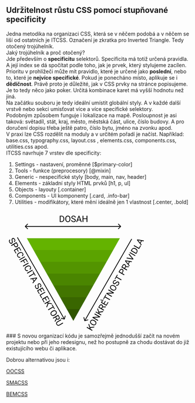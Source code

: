 ## Udržitelnost růstu CSS pomocí stupňované specificity

Jedna metodika na organizaci CSS, která se v něčem podobá a v něčem se liší od ostatních je ITCSS. Označení je zkratka pro Inverted Triangle. Tedy otočený trojúhelník.
<br>
Jaký trojúhelník a proč otočený?
<br>
Jde především o **specificitu** selektorů. Specificita má totiž určená pravidla. A její index se dá spočítat podle toho, jak je prvek, který stylujeme zacílen. Prioritu v prohlížeči může mít pravidlo, které je určené jako **poslední**, nebo to, které je **nejvíce specifické**. Pokud je ponecháno místo, aplikuje se i **dědičnost**. Právě proto je důležité, jak v CSS prvky na stránce popisujeme.
<br>
Je to tedy něco jako poker. Určitá kombinace karet má vyšší hodnotu než jiná.
<br>
Na začátku souboru je tedy ideální umístit globální styly. A v každé další vrstvě nebo sekci umisťovat více a více specifické selektory.
<br>
Podobným způsobem funguje i lokalizace na mapě. Posloupnost je asi taková: světadíl, stát, kraj, město, městská část, ulice, číslo budovy. A pro doručení dopisu třeba ještě patro, číslo bytu, jméno na zvonku apod.
<br>
V praxi lze CSS rozdělit na moduly a v určitém pořadí je načíst. Například: base.css, typography.css, layout.css , elements.css, components.css, utilities.css apod.
<br>
ITCSS navrhuje 7 vrstev dle specificity:
1. Settings - nastavení, proměnné [$primary-color]
2. Tools - funkce (preprocesory) [@mixin]
3. Generic - nespecifické styly [body, main, nav, header]
4. Elements - základní styly HTML prvků [h1, p, ul]
5. Objects - layouty [.container]
6. Components - UI komponenty [.card, .info-bar]
7. Utilities - modifikátory, které mění ideálně jen 1 vlastnost [.center, .bold]

<svg width="382" height="332" viewBox="0 0 191 166" fill="none" xmlns="http://www.w3.org/2000/svg">
<path d="M106.517 149.981C106.589 150.247 106.863 150.406 107.129 150.334L111.476 149.169C111.743 149.098 111.901 148.824 111.83 148.557C111.758 148.29 111.484 148.132 111.217 148.204L107.354 149.239L106.318 145.375C106.247 145.108 105.973 144.95 105.706 145.022C105.439 145.093 105.281 145.367 105.352 145.634L106.517 149.981ZM170.567 38.75L106.567 149.601L107.433 150.101L171.433 39.25L170.567 38.75Z" fill="black"/>
<path d="M114.67 159.623L115.087 161.068L117.584 162.51L117.021 163.484L109.633 159.218L110.196 158.244L113.849 160.354L112.091 154.961L112.771 153.784L114.355 158.575L120.291 157.821L119.617 158.988L114.67 159.623ZM120.515 149.453C121.239 149.871 121.801 150.358 122.202 150.914C122.599 151.468 122.811 152.05 122.837 152.661C122.864 153.271 122.705 153.874 122.361 154.47C122.025 155.052 121.585 155.485 121.041 155.771C120.494 156.055 119.884 156.17 119.212 156.116C118.538 156.056 117.851 155.828 117.15 155.433L116.617 155.125C115.907 154.715 115.351 154.229 114.949 153.668C114.547 153.106 114.332 152.518 114.304 151.902C114.275 151.28 114.428 150.679 114.764 150.097C115.106 149.505 115.55 149.067 116.098 148.783C116.644 148.494 117.259 148.385 117.944 148.456C118.626 148.525 119.328 148.767 120.048 149.183L120.515 149.453ZM119.478 150.146C118.602 149.641 117.829 149.429 117.159 149.511C116.486 149.591 115.967 149.948 115.601 150.58C115.246 151.196 115.201 151.817 115.466 152.444C115.73 153.065 116.275 153.621 117.101 154.112L117.644 154.425C118.493 154.916 119.264 155.124 119.956 155.05C120.647 154.971 121.173 154.618 121.534 153.992C121.897 153.363 121.95 152.744 121.693 152.135C121.432 151.525 120.876 150.967 120.026 150.463L119.478 150.146ZM128.093 144.308L127.527 145.287L119.686 145.72L125.38 149.007L124.814 149.986L117.426 145.721L117.992 144.741L125.864 144.313L120.145 141.012L120.704 140.042L128.093 144.308ZM126.74 138.717L127.158 140.162L129.654 141.603L129.092 142.578L121.703 138.312L122.266 137.338L125.919 139.447L124.161 134.055L124.841 132.877L126.425 137.669L132.361 136.915L131.687 138.082L126.74 138.717ZM131.429 131.627L130.427 133.362L133.416 135.088L132.85 136.067L125.462 131.802L126.874 129.356C127.355 128.524 127.913 127.994 128.55 127.766C129.189 127.535 129.87 127.628 130.594 128.046C131.054 128.312 131.383 128.668 131.58 129.116C131.779 129.56 131.835 130.053 131.748 130.593L135.886 130.669L135.947 130.704L135.344 131.749L131.429 131.627ZM129.63 132.902L130.495 131.405C130.774 130.922 130.871 130.465 130.784 130.037C130.7 129.605 130.448 129.268 130.029 129.025C129.572 128.762 129.143 128.697 128.741 128.83C128.341 128.96 127.991 129.281 127.691 129.793L126.829 131.285L129.63 132.902ZM135.547 123.51L133.698 126.712L136.317 128.224L138.464 124.505L139.261 124.965L136.551 129.658L129.162 125.393L131.843 120.75L132.645 121.213L130.527 124.881L132.901 126.252L134.75 123.05L135.547 123.51ZM128.707 121.47L129.364 120.333L130.07 122.554L129.634 123.31L128.707 121.47ZM136.38 114.743L135.009 117.118L141.596 120.92L141.036 121.889L134.45 118.087L133.081 120.456L132.28 119.994L135.578 114.28L136.38 114.743ZM146.878 111.771L146.312 112.751L138.472 113.183L144.165 116.47L143.6 117.449L136.211 113.184L136.777 112.204L144.649 111.777L138.93 108.475L139.49 107.506L146.878 111.771ZM147.702 102.362C148.426 102.78 148.989 103.267 149.389 103.823C149.787 104.378 149.998 104.96 150.025 105.571C150.051 106.181 149.892 106.784 149.549 107.38C149.213 107.961 148.773 108.395 148.229 108.681C147.682 108.965 147.072 109.08 146.399 109.025C145.726 108.966 145.039 108.738 144.338 108.343L143.805 108.035C143.095 107.625 142.538 107.139 142.136 106.578C141.734 106.016 141.519 105.428 141.491 104.812C141.462 104.19 141.616 103.589 141.952 103.007C142.293 102.415 142.738 101.977 143.285 101.693C143.831 101.404 144.447 101.295 145.132 101.365C145.814 101.434 146.515 101.677 147.236 102.093L147.702 102.362ZM146.666 103.056C145.79 102.55 145.017 102.339 144.347 102.421C143.673 102.501 143.154 102.858 142.789 103.49C142.433 104.106 142.388 104.727 142.653 105.354C142.917 105.975 143.462 106.531 144.288 107.022L144.831 107.335C145.68 107.826 146.451 108.034 147.143 107.96C147.834 107.88 148.36 107.528 148.722 106.902C149.085 106.273 149.138 105.654 148.88 105.045C148.619 104.434 148.064 103.877 147.214 103.373L146.666 103.056ZM149.965 98.8179C149.243 99.5148 148.597 99.9538 148.028 100.135C147.457 100.311 146.915 100.25 146.401 99.9532C145.819 99.6173 145.472 99.1082 145.361 98.426C145.248 97.7384 145.407 97.0225 145.836 96.2783C146.129 95.7709 146.488 95.3759 146.913 95.0934C147.34 94.8075 147.788 94.6559 148.258 94.6386C148.73 94.6179 149.171 94.7257 149.58 94.9621L149.015 95.9414C148.568 95.6836 148.136 95.6235 147.718 95.7612C147.297 95.8969 146.937 96.2236 146.638 96.7412C146.361 97.2216 146.25 97.6586 146.307 98.0523C146.363 98.4406 146.578 98.7432 146.954 98.96C147.255 99.1338 147.584 99.1544 147.94 99.0218C148.295 98.8838 148.735 98.5585 149.261 98.0458C149.789 97.5297 150.257 97.1597 150.666 96.9357C151.074 96.7064 151.464 96.589 151.837 96.5834C152.212 96.5744 152.588 96.6783 152.963 96.8951C153.562 97.2408 153.908 97.7515 154 98.4274C154.089 99.1012 153.908 99.8289 153.457 100.61C153.164 101.118 152.794 101.536 152.347 101.864C151.897 102.191 151.434 102.376 150.957 102.421C150.482 102.463 150.029 102.359 149.6 102.111L150.165 101.132C150.612 101.39 151.06 101.43 151.51 101.252C151.958 101.069 152.342 100.702 152.66 100.15C152.957 99.6362 153.08 99.1815 153.028 98.7864C152.977 98.3913 152.77 98.0893 152.408 97.8803C152.046 97.6713 151.694 97.637 151.351 97.7775C151.005 97.916 150.543 98.2627 149.965 98.8179ZM151.925 87.8181L150.554 90.1929L157.141 93.9957L156.581 94.9649L149.994 91.1622L148.626 93.5319L147.825 93.069L151.123 87.3553L151.925 87.8181ZM158.186 85.5058L161.078 87.1757L160.516 88.15L153.127 83.8844L154.7 81.1595C155.167 80.3509 155.739 79.8375 156.415 79.6191C157.094 79.3973 157.773 79.4827 158.453 79.8752C159.17 80.2893 159.593 80.8336 159.722 81.5081C159.85 82.1773 159.673 82.9297 159.191 83.7653L158.186 85.5058ZM157.389 85.0458L158.4 83.2952C158.7 82.7742 158.809 82.3047 158.726 81.8867C158.639 81.4667 158.364 81.1229 157.9 80.8554C157.461 80.6015 157.029 80.537 156.605 80.6621C156.181 80.7871 155.824 81.0886 155.534 81.5665L154.492 83.373L157.389 85.0458ZM162.876 77.1586L161.874 78.8941L164.863 80.6196L164.298 81.599L156.909 77.3334L158.322 74.8875C158.802 74.0553 159.361 73.5253 159.997 73.2975C160.636 73.0664 161.317 73.1598 162.041 73.5777C162.501 73.8434 162.83 74.2 163.027 74.6476C163.226 75.0918 163.282 75.5843 163.196 76.1251L167.334 76.2002L167.394 76.2354L166.791 77.2807L162.876 77.1586ZM161.078 78.4341L161.942 76.9372C162.221 76.4534 162.318 75.9972 162.232 75.5685C162.147 75.1364 161.895 74.7993 161.476 74.5571C161.019 74.2934 160.59 74.2283 160.188 74.3617C159.788 74.4917 159.438 74.8128 159.138 75.3251L158.277 76.8169L161.078 78.4341ZM168.425 69.997L166.638 73.0924L168.165 74.9008L167.585 75.9056L161.825 68.8186L162.318 67.9661L171.338 69.4053L170.761 70.4049L168.425 69.997ZM166.006 72.3352L167.456 69.8234L163.274 69.0867L166.006 72.3352ZM171.772 65.6643L166.897 60.0349L167.512 58.9692L173.318 65.975L172.82 66.8377L163.853 65.3071L164.465 64.2466L171.772 65.6643ZM176.078 61.195L175.516 62.1692L168.127 57.9036L168.69 56.9293L176.078 61.195ZM177.109 59.4088L169.721 55.1432L170.925 53.0576C171.296 52.4148 171.766 51.9285 172.336 51.5987C172.905 51.2689 173.529 51.1217 174.208 51.1572C174.888 51.1893 175.57 51.3999 176.251 51.7891L176.723 52.0616C177.42 52.4639 177.953 52.9518 178.321 53.5251C178.691 54.0951 178.872 54.7115 178.864 55.3743C178.857 56.0337 178.666 56.6969 178.29 57.3638L177.109 59.4088ZM171.085 54.6318L176.875 57.9746L177.467 56.9495C177.9 56.1985 178.004 55.4802 177.777 54.7946C177.553 54.1056 177.009 53.512 176.146 53.014L175.715 52.765C174.876 52.2806 174.111 52.1025 173.419 52.2307C172.725 52.3536 172.166 52.7751 171.742 53.4951L171.085 54.6318ZM180.816 51.1495L182.837 47.6482L183.634 48.1082L181.047 52.5888L173.659 48.3232L174.224 47.3439L180.816 51.1495ZM184.761 41.7023L182.974 44.7977L184.501 46.6062L183.921 47.6109L178.161 40.5239L178.654 39.6714L187.674 41.1106L187.097 42.1103L184.761 41.7023ZM182.342 44.0405L183.792 41.5287L179.61 40.792L182.342 44.0405Z" fill="black"/>
<path d="M7.6433 41.6331C7.40106 40.6589 7.34381 39.88 7.47155 39.2966C7.60462 38.7146 7.92826 38.2751 8.44246 37.9782C9.02432 37.6423 9.63849 37.5967 10.285 37.8414C10.9368 38.0875 11.4775 38.5827 11.9072 39.327C12.2002 39.8344 12.3628 40.3427 12.3951 40.8517C12.4294 41.3642 12.3365 41.8283 12.1164 42.244C11.8983 42.6631 11.5846 42.9909 11.1752 43.2272L10.6098 42.2478C11.0564 41.99 11.3245 41.6458 11.4141 41.2151C11.5072 40.7825 11.4043 40.3074 11.1054 39.7899C10.8281 39.3095 10.5047 38.9955 10.1354 38.8479C9.77132 38.7018 9.40155 38.7371 9.02605 38.9539C8.72497 39.1277 8.5428 39.402 8.47954 39.7768C8.42162 40.1531 8.48316 40.6972 8.66414 41.4091C8.84708 42.1244 8.93329 42.7151 8.92277 43.1812C8.91758 43.6488 8.82414 44.0456 8.64245 44.3715C8.46271 44.7008 8.18508 44.9738 7.80958 45.1906C7.2108 45.5363 6.59566 45.5803 5.96416 45.3224C5.33604 45.0626 4.7964 44.542 4.34522 43.7605C4.05226 43.2531 3.87523 42.7238 3.81415 42.1727C3.75645 41.6196 3.82741 41.1254 4.02703 40.6899C4.22861 40.2577 4.54421 39.9177 4.97384 39.6696L5.53927 40.649C5.09272 40.9068 4.83393 41.275 4.7629 41.7535C4.69721 42.2335 4.82354 42.7491 5.1419 43.3006C5.43878 43.8148 5.77118 44.1483 6.13913 44.3012C6.50707 44.4542 6.87203 44.4261 7.234 44.2172C7.59597 44.0082 7.80182 43.7202 7.85155 43.3532C7.90465 42.9842 7.83524 42.4109 7.6433 41.6331ZM10.1106 46.8324L7.2182 48.5023L6.6557 47.528L14.044 43.2624L15.6172 45.9873C16.084 46.7958 16.2429 47.5476 16.0938 48.2425C15.9468 48.9409 15.5332 49.4864 14.8533 49.8789C14.1361 50.293 13.4531 50.3874 12.8043 50.1621C12.1608 49.9382 11.5979 49.4084 11.1155 48.5729L10.1106 46.8324ZM10.9073 46.3724L11.918 48.1231C12.2188 48.644 12.571 48.9729 12.9748 49.1097C13.3819 49.2445 13.8172 49.1781 14.2806 48.9105C14.7204 48.6566 14.9921 48.3148 15.0959 47.8851C15.1996 47.4553 15.1168 46.9956 14.8477 46.506L13.8047 44.6995L10.9073 46.3724ZM16.267 56.2886L14.4184 53.0867L11.8 54.5984L13.9475 58.3179L13.1508 58.7779L10.4409 54.0841L17.8291 49.8185L20.5098 54.4615L19.708 54.9244L17.5899 51.2556L15.2151 52.6267L17.0637 55.8286L16.267 56.2886ZM19.3331 64.0718C18.4989 64.4316 17.728 64.491 17.0205 64.25C16.3184 64.0103 15.7349 63.488 15.27 62.6828C14.7661 61.81 14.6747 60.9291 14.9959 60.0401C15.319 59.1544 16.0049 58.4088 17.0536 57.8033L17.764 57.3932C18.4507 56.9967 19.1249 56.7698 19.7865 56.7126C20.4501 56.6588 21.0504 56.7768 21.5876 57.0665C22.1281 57.3544 22.5693 57.7943 22.9111 58.3863C23.3642 59.1711 23.5076 59.9273 23.3413 60.6548C23.1783 61.3804 22.7319 62.0057 22.0022 62.5308L21.4367 61.5514C21.9765 61.127 22.2963 60.6965 22.3962 60.26C22.4979 59.8269 22.4023 59.3566 22.1093 58.8492C21.75 58.2267 21.2377 57.8707 20.5725 57.7811C19.9093 57.6949 19.1532 57.8969 18.3041 58.3872L17.5886 58.8003C16.7868 59.2632 16.2458 59.7988 15.9656 60.4071C15.6853 61.0155 15.719 61.6207 16.0667 62.2229C16.3792 62.7641 16.7402 63.1082 17.1498 63.2552C17.5648 63.4035 18.104 63.3493 18.7676 63.0924L19.3331 64.0718ZM18.3627 67.8052L17.8002 66.8309L25.1885 62.5653L25.751 63.5395L18.3627 67.8052ZM25.0093 71.7823L23.2193 68.6818L19.9565 70.5656L19.394 69.5914L26.7823 65.3257L29.4248 69.9028L28.6231 70.3657L26.543 66.7629L24.016 68.2219L25.806 71.3223L25.0093 71.7823ZM23.3139 76.3809L22.7514 75.4066L30.1397 71.141L30.7022 72.1152L23.3139 76.3809ZM29.8272 82.2482C28.993 82.608 28.2222 82.6674 27.5147 82.4263C26.8125 82.1867 26.229 81.6644 25.7642 80.8592C25.2603 79.9864 25.1689 79.1055 25.49 78.2164C25.8131 77.3308 26.499 76.5852 27.5477 75.9797L28.2582 75.5696C28.9449 75.1731 29.6191 74.9462 30.2806 74.889C30.9442 74.8352 31.5445 74.9532 32.0817 75.2429C32.6223 75.5308 33.0634 75.9707 33.4052 76.5627C33.8584 77.3475 34.0017 78.1037 33.8354 78.8312C33.6724 79.5568 33.2261 80.1821 32.4963 80.7071L31.9309 79.7278C32.4707 79.3034 32.7905 78.8729 32.8903 78.4364C32.9921 78.0033 32.8964 77.533 32.6035 77.0256C32.2441 76.4031 31.7318 76.0471 31.0667 75.9575C30.4035 75.8713 29.6473 76.0733 28.7982 76.5636L28.0827 76.9767C27.281 77.4395 26.74 77.9752 26.4597 78.5835C26.1795 79.1919 26.2132 79.7971 26.5608 80.3993C26.8733 80.9405 27.2344 81.2846 27.644 81.4315C28.0589 81.5799 28.5982 81.5257 29.2618 81.2688L29.8272 82.2482ZM28.8569 85.9816L28.2944 85.0073L35.6826 80.7417L36.2451 81.7159L28.8569 85.9816ZM39.334 88.9176L37.9629 86.5428L31.3764 90.3455L30.8168 89.3763L37.4034 85.5736L36.0352 83.2038L36.8369 82.741L40.1358 88.4547L39.334 88.9176ZM37.4297 96.3769L35.6425 93.2816L33.3129 93.6997L32.7328 92.6949L41.75 91.2507L42.2422 92.1032L36.4858 99.1952L35.9086 98.1956L37.4297 96.3769ZM36.6142 93.113L38.0644 95.6248L40.7935 92.3713L36.6142 93.113ZM43.0984 103.043C42.8561 102.069 42.7989 101.29 42.9266 100.707C43.0597 100.125 43.3833 99.6851 43.8975 99.3882C44.4794 99.0523 45.0936 99.0067 45.74 99.2514C46.3918 99.4975 46.9326 99.9927 47.3623 100.737C47.6552 101.244 47.8179 101.753 47.8502 102.262C47.8844 102.774 47.7915 103.238 47.5715 103.654C47.3534 104.073 47.0397 104.401 46.6303 104.637L46.0649 103.658C46.5114 103.4 46.7795 103.056 46.8692 102.625C46.9622 102.193 46.8593 101.717 46.5605 101.2C46.2832 100.719 45.9598 100.406 45.5904 100.258C45.2264 100.112 44.8566 100.147 44.4811 100.364C44.18 100.538 43.9979 100.812 43.9346 101.187C43.8767 101.563 43.9382 102.107 44.1192 102.819C44.3022 103.534 44.3884 104.125 44.3778 104.591C44.3727 105.059 44.2792 105.456 44.0975 105.781C43.9178 106.111 43.6402 106.384 43.2647 106.601C42.6659 106.946 42.0507 106.99 41.4192 106.732C40.7911 106.473 40.2515 105.952 39.8003 105.171C39.5073 104.663 39.3303 104.134 39.2692 103.583C39.2115 103.03 39.2825 102.535 39.4821 102.1C39.6837 101.668 39.9993 101.328 40.4289 101.08L40.9943 102.059C40.5478 102.317 40.289 102.685 40.218 103.163C40.1523 103.643 40.2786 104.159 40.597 104.711C40.8939 105.225 41.2263 105.558 41.5942 105.711C41.9621 105.864 42.3271 105.836 42.6891 105.627C43.051 105.418 43.2569 105.13 43.3066 104.763C43.3597 104.394 43.2903 103.821 43.0984 103.043ZM47.937 111.143L46.0883 107.941L43.4699 109.452L45.6174 113.172L44.8207 113.632L42.1108 108.938L49.4991 104.672L52.1797 109.315L51.378 109.778L49.2598 106.11L46.885 107.481L48.7336 110.683L47.937 111.143ZM46.883 115.364L48.9045 118.865L48.1078 119.325L45.5209 114.845L52.9092 110.579L53.4746 111.558L46.883 115.364ZM54.5756 122.641L52.727 119.439L50.1086 120.951L52.2561 124.67L51.4594 125.13L48.7494 120.437L56.1377 116.171L58.8184 120.814L58.0166 121.277L55.8985 117.608L53.5237 118.979L55.3723 122.181L54.5756 122.641ZM56.6789 126.237L55.2187 125.876L52.7221 127.317L52.1596 126.343L59.5479 122.077L60.1104 123.052L56.4568 125.161L62.0059 126.335L62.6856 127.512L57.744 126.488L55.4291 132.006L54.7553 130.839L56.6789 126.237ZM65.4551 134.161L64.084 131.786L57.4975 135.589L56.9379 134.619L63.5244 130.817L62.1563 128.447L62.958 127.984L66.2569 133.698L65.4551 134.161ZM66.1563 142.606C65.4323 143.024 64.7294 143.267 64.0475 143.336C63.369 143.403 62.7588 143.295 62.2168 143.013C61.6748 142.73 61.2319 142.291 60.8882 141.696C60.5523 141.114 60.3965 140.516 60.4209 139.902C60.4487 139.286 60.6542 138.701 61.0374 138.146C61.4259 137.592 61.9667 137.111 62.6596 136.702L63.1924 136.394C63.9028 135.984 64.6017 135.745 65.2889 135.677C65.9761 135.61 66.5934 135.718 67.1407 136.002C67.6934 136.287 68.1376 136.721 68.4736 137.303C68.8154 137.895 68.9724 138.499 68.9446 139.115C68.9222 139.732 68.7089 140.32 68.3049 140.878C67.9043 141.434 67.3437 141.92 66.6231 142.336L66.1563 142.606ZM66.0737 141.361C66.9499 140.855 67.5198 140.291 67.7835 139.67C68.0506 139.047 68.0015 138.419 67.6363 137.786C67.2808 137.171 66.7655 136.821 66.0902 136.737C65.4202 136.655 64.6662 136.849 63.8281 137.319L63.2852 137.633C62.4361 138.123 61.8705 138.686 61.5884 139.323C61.3117 139.961 61.354 140.592 61.7153 141.218C62.0786 141.848 62.5882 142.203 63.2441 142.284C63.9034 142.364 64.6639 142.161 65.5256 141.677L66.0737 141.361ZM68.0976 147.046L67.0957 145.311L64.1069 147.036L63.5414 146.057L70.9297 141.791L72.3418 144.237C72.8223 145.069 73.002 145.818 72.8809 146.483C72.7618 147.152 72.3403 147.695 71.6163 148.113C71.1562 148.379 70.6831 148.485 70.1969 148.432C69.7126 148.383 69.258 148.185 68.833 147.839L66.699 151.385L66.6381 151.421L66.0346 150.375L68.0976 147.046ZM67.8923 144.851L68.7566 146.348C69.0359 146.832 69.3827 147.143 69.7971 147.283C70.2135 147.426 70.6314 147.376 71.0509 147.134C71.5076 146.87 71.7786 146.531 71.864 146.117C71.9513 145.705 71.8482 145.242 71.5547 144.725L70.6934 143.234L67.8923 144.851ZM77.6328 153.402L72.6092 156.302C71.9104 156.701 71.2134 156.81 70.5183 156.63C69.8251 156.452 69.2366 156.007 68.7528 155.294L68.5933 155.041C68.1265 154.233 67.9726 153.462 68.1317 152.73C68.2907 151.998 68.7505 151.408 69.5112 150.959L74.5449 148.053L75.1016 149.017L70.0983 151.906C69.5638 152.215 69.2326 152.602 69.1049 153.068C68.9805 153.532 69.0755 154.037 69.3899 154.581C69.7083 155.133 70.0986 155.469 70.5609 155.59C71.0251 155.714 71.5245 155.622 72.059 155.314L77.0674 152.422L77.6328 153.402Z" fill="black"/>
<path d="M79.1254 148.163C79.3921 148.235 79.6663 148.077 79.7378 147.81L80.9025 143.463C80.9739 143.196 80.8156 142.922 80.5489 142.851C80.2822 142.779 80.008 142.938 79.9365 143.204L78.9013 147.068L75.0376 146.033C74.7708 145.961 74.4967 146.12 74.4252 146.386C74.3537 146.653 74.512 146.927 74.7787 146.999L79.1254 148.163ZM14.8218 37.0792L78.8218 147.93L79.6878 147.43L15.6878 36.5792L14.8218 37.0792Z" fill="black"/>
<path d="M156.354 22.3535C156.549 22.1582 156.549 21.8417 156.354 21.6464L153.172 18.4644C152.976 18.2692 152.66 18.2692 152.464 18.4644C152.269 18.6597 152.269 18.9763 152.464 19.1715L155.293 22L152.464 24.8284C152.269 25.0236 152.269 25.3402 152.464 25.5355C152.66 25.7308 152.976 25.7308 153.172 25.5355L156.354 22.3535ZM28 22.5L156 22.5L156 21.5L28 21.5L28 22.5Z" fill="black"/>
<path d="M72.9902 16V7.46875H75.3984C76.1406 7.46875 76.7969 7.63281 77.3672 7.96094C77.9375 8.28906 78.377 8.75586 78.6855 9.36133C78.998 9.9668 79.1562 10.6621 79.1602 11.4473V11.9922C79.1602 12.7969 79.0039 13.502 78.6914 14.1074C78.3828 14.7129 77.9395 15.1777 77.3613 15.502C76.7871 15.8262 76.1172 15.9922 75.3516 16H72.9902ZM74.1152 8.39453V15.0801H75.2988C76.166 15.0801 76.8398 14.8105 77.3203 14.2715C77.8047 13.7324 78.0469 12.9648 78.0469 11.9688V11.4707C78.0469 10.502 77.8184 9.75 77.3613 9.21484C76.9082 8.67578 76.2637 8.40234 75.4277 8.39453H74.1152ZM87.4277 12.0098C87.4277 12.8457 87.2871 13.5762 87.0059 14.2012C86.7246 14.8223 86.3262 15.2969 85.8105 15.625C85.2949 15.9531 84.6934 16.1172 84.0059 16.1172C83.334 16.1172 82.7383 15.9531 82.2188 15.625C81.6992 15.293 81.2949 14.8223 81.0059 14.2129C80.7207 13.5996 80.5742 12.8906 80.5664 12.0859V11.4707C80.5664 10.6504 80.709 9.92578 80.9941 9.29688C81.2793 8.66797 81.6816 8.1875 82.2012 7.85547C82.7246 7.51953 83.3223 7.35156 83.9941 7.35156C84.6777 7.35156 85.2793 7.51758 85.7988 7.84961C86.3223 8.17773 86.7246 8.65625 87.0059 9.28516C87.2871 9.91016 87.4277 10.6387 87.4277 11.4707V12.0098ZM86.3086 11.459C86.3086 10.4473 86.1055 9.67188 85.6992 9.13281C85.293 8.58984 84.7246 8.31836 83.9941 8.31836C83.2832 8.31836 82.7227 8.58984 82.3125 9.13281C81.9062 9.67188 81.6973 10.4219 81.6855 11.3828V12.0098C81.6855 12.9902 81.8906 13.7617 82.3008 14.3242C82.7148 14.8828 83.2832 15.1621 84.0059 15.1621C84.7324 15.1621 85.2949 14.8984 85.6934 14.3711C86.0918 13.8398 86.2969 13.0801 86.3086 12.0918V11.459ZM91.6289 12.1973C90.6641 11.9199 89.9609 11.5801 89.5195 11.1777C89.082 10.7715 88.8633 10.2715 88.8633 9.67773C88.8633 9.00586 89.1309 8.45117 89.666 8.01367C90.2051 7.57227 90.9043 7.35156 91.7637 7.35156C92.3496 7.35156 92.8711 7.46484 93.3281 7.69141C93.7891 7.91797 94.1445 8.23047 94.3945 8.62891C94.6484 9.02734 94.7754 9.46289 94.7754 9.93555H93.6445C93.6445 9.41992 93.4805 9.01562 93.1523 8.72266C92.8242 8.42578 92.3613 8.27734 91.7637 8.27734C91.209 8.27734 90.7754 8.40039 90.4629 8.64648C90.1543 8.88867 90 9.22656 90 9.66016C90 10.0078 90.1465 10.3027 90.4395 10.5449C90.7363 10.7832 91.2383 11.002 91.9453 11.2012C92.6562 11.4004 93.2109 11.6211 93.6094 11.8633C94.0117 12.1016 94.3086 12.3809 94.5 12.7012C94.6953 13.0215 94.793 13.3984 94.793 13.832C94.793 14.5234 94.5234 15.0781 93.9844 15.4961C93.4453 15.9102 92.7246 16.1172 91.8223 16.1172C91.2363 16.1172 90.6895 16.0059 90.1816 15.7832C89.6738 15.5566 89.2812 15.248 89.0039 14.8574C88.7305 14.4668 88.5938 14.0234 88.5938 13.5273H89.7246C89.7246 14.043 89.9141 14.4512 90.293 14.752C90.6758 15.0488 91.1855 15.1973 91.8223 15.1973C92.416 15.1973 92.8711 15.0762 93.1875 14.834C93.5039 14.5918 93.6621 14.2617 93.6621 13.8438C93.6621 13.4258 93.5156 13.1035 93.2227 12.877C92.9297 12.6465 92.3984 12.4199 91.6289 12.1973ZM100.951 13.7734H97.377L96.5742 16H95.4141L98.6719 7.46875H99.6562L102.92 16H101.766L100.951 13.7734ZM97.7168 12.8477H100.617L99.1641 8.85742L97.7168 12.8477ZM110.625 16H109.494V12.0566H105.193V16H104.068V7.46875H105.193V11.1367H109.494V7.46875H110.625V16Z" fill="black"/>
<mask id="mask0" mask-type="alpha" maskUnits="userSpaceOnUse" x="27" y="37" width="129" height="113">
<path d="M91.5 150L27.8471 37.5L155.153 37.5L91.5 150Z" fill="white"/>
</mask>
<g mask="url(#mask0)">
<rect x="28" y="38" width="128" height="16" fill="#64B300"/>
<rect x="28" y="54" width="128" height="16" fill="#5BA300"/>
<rect x="28" y="70" width="128" height="16" fill="#539400"/>
<rect x="28" y="86" width="128" height="16" fill="#4A8500"/>
<rect x="28" y="102" width="128" height="16" fill="#427500"/>
<rect x="28" y="118" width="128" height="16" fill="#396600"/>
<rect x="28" y="134" width="128" height="16" fill="#305500"/>
</g>
<path d="M25.6464 21.6464C25.4512 21.8417 25.4512 22.1583 25.6464 22.3536L28.8284 25.5355C29.0237 25.7308 29.3403 25.7308 29.5355 25.5355C29.7308 25.3403 29.7308 25.0237 29.5355 24.8284L26.7071 22L29.5355 19.1716C29.7308 18.9763 29.7308 18.6597 29.5355 18.4645C29.3403 18.2692 29.0237 18.2692 28.8284 18.4645L25.6464 21.6464ZM28 21.5H26V22.5H28V21.5Z" fill="black"/>
</svg>


<br>
### S novou organizací kódu je samozřejmě jednodušší začít na novém projektu nebo při jeho redesignu, než ho postupně za chodu dostávat do již existujícího webu či aplikace.

Dobrou alternativou jsou i:

[OOCSS](http://blog-svobodaweb-cz.loc/objektove-orientovane-css)

[SMACSS](http://blog-svobodaweb-cz.loc/skalovatelna-a-modularni-architektura-css)

[BEMCSS](http://blog-svobodaweb-cz.loc/tvorba-css-jmen-metodou-bem)
